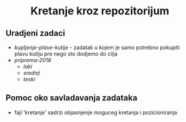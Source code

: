 <h1 align = "center"> Kretanje kroz repozitorijum </h1>

## Uradjeni zadaci
  - *kupljenje-plave-kutije* - zadatak u kojem je samo potrebno pokupiti plavu kutiju pre nego sto dodjemo do cilja
  - *priprema-2018* 
     - *laki*
     - *srednji*
     - *teski*

## Pomoc oko savladavanja zadataka
  - fajl 'kretanje' sadrzi objasnjenje moguceg kretanja i pozicioniranja 
